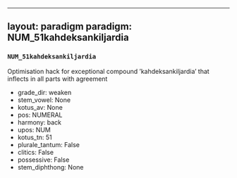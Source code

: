 
---
layout: paradigm
paradigm: NUM_51kahdeksankiljardia
---
### ` NUM_51kahdeksankiljardia `

Optimisation hack for exceptional compound ’kahdeksankiljardia’ that inflects in all parts with agreement
* grade_dir: weaken
* stem_vowel: None
* kotus_av: None
* pos: NUMERAL
* harmony: back
* upos: NUM
* kotus_tn: 51
* plurale_tantum: False
* clitics: False
* possessive: False
* stem_diphthong: None
